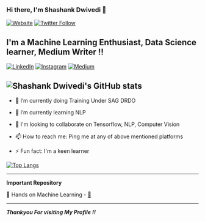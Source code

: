 ### Hi there, I'm Shashank Dwivedi 👋
[![Website](https://img.shields.io/website?label=ShashankDwivedi&style=for-the-badge&url=http://codestackr.com)](https://www.linkedin.com/in/shashank-dwivedi-623a23172/)
[![Twitter Follow](https://img.shields.io/twitter/follow/Shashank_16_?color=1DA1F2&logo=twitter&style=for-the-badge)](https://twitter.com/intent/follow?original_referer=https%3A%2F%2Fgithub.com%2FcodeSTACKr&screen_name=codeSTACKr)

## I'm a Machine Learning Enthusiast, Data Science learner, Medium Writer !! 

[![LinkedIn](https://img.shields.io/badge/linkedin-%230077B5.svg?style=for-the-badge&logo=linkedin&logoColor=white)](https://www.linkedin.com/in/shashank-dwivedi-623a23172/)
[![Instagram](https://img.shields.io/badge/Instagram-E4405F?style=for-the-badge&logo=instagram&logoColor=white)](https://www.instagram.com/pycasm/)
[![Medium](https://img.shields.io/badge/Medium-12100E?style=for-the-badge&logo=medium&logoColor=white)](https://medium.com/@shashankdwivedi6386)



![Shashank Dwivedi's GitHub stats](https://github-readme-stats.vercel.app/api?username=Shanky-21&show_icons=true&theme=algolia)
---
 
* 🔭 I’m currently doing Training Under SAG DRDO

- 🌱 I’m currently learning NLP

- 👯 I'm looking to collaborate on Tensorflow, NLP, Computer Vision

- 📫 How to reach me: Ping me at any of above mentioned platforms

- ⚡ Fun fact: I'm a keen learner
  
[![Top Langs](https://github-readme-stats.vercel.app/api/top-langs/?username=Shanky-21&langs_count=5&theme=algolia)](https://github.com/anuraghazra/github-readme-stats)

---
**Important Repository**

💾 Hands on Machine Learning - [🔗](https://github.com/Shanky-21/Hands-on-machine-learning)

---

***Thankyou For visiting My Profile !!***

<!--
**Shanky-21/Shanky-21** is a ✨ _special_ ✨ repository because its `README.md` (this file) appears on your GitHub profile.

Here are some ideas to get you started:

- 🔭 I’m currently working on ...
- 🌱 I’m currently learning ...
- 👯 I’m looking to collaborate on ...
- 🤔 I’m looking for help with ...
- 💬 Ask me about ...
- 📫 How to reach me: ...
- 😄 Pronouns: ...
- ⚡ Fun fact: ...
-->
